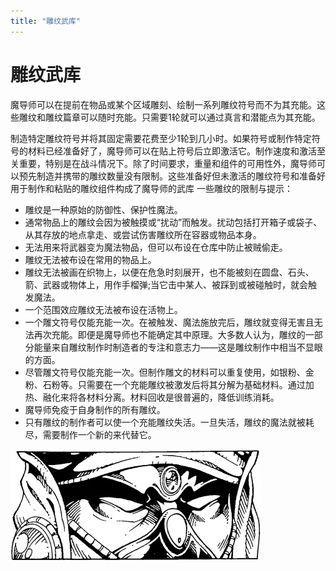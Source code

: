 ```yaml
---
title: "雕纹武库"
---
```

# 雕纹武库

魔导师可以在提前在物品或某个区域雕刻、绘制一系列雕纹符号而不为其充能。这些雕纹和雕纹篇章可以随时充能。只需要1轮就可以通过真言和潜能点为其充能。

制造特定雕纹符号并将其固定需要花费至少1轮到几小时。如果符号或制作特定符号的材料已经准备好了，魔导师可以在贴上符号后立即激活它。制作速度和激活至关重要，特别是在战斗情况下。除了时间要求，重量和组件的可用性外，魔导师可以预先制造并携带的雕纹数量没有限制。这些准备好但未激活的雕纹符号和准备好用于制作和粘贴的雕纹组件构成了魔导师的武库
一些雕纹的限制与提示：

- 雕纹是一种原始的防御性、保护性魔法。
- 通常物品上的雕纹会因为被触摸或“扰动”而触发。扰动包括打开箱子或袋子、从其存放的地点拿走、或尝试伤害雕纹所在容器或物品本身。
- 无法用来将武器变为魔法物品，但可以布设在仓库中防止被贼偷走。
- 雕纹无法被布设在常用的物品上。
- 雕纹无法被画在织物上，以便在危急时刻展开，也不能被刻在圆盘、石头、箭、武器或物体上，用作手榴弹;当它击中某人、被踩到或被碰触时，就会触发魔法。
- 一个范围效应雕纹无法被布设在活物上。
- 一个雕文符号仅能充能一次。在被触发、魔法施放完后，雕纹就变得无害且无法再次充能。即便是魔导师也不能确定其中原理。大多数人认为，雕纹的一部分能量来自雕纹制作时制造者的专注和意志力——这是雕纹制作中相当不显眼的方面。
- 尽管雕文符号仅能充能一次。但制作雕文的材料可以重复使用，如银粉、金粉、石粉等。只需要在一个充能雕纹被激发后将其分解为基础材料。通过加热、融化来将各材料分离。材料回收是很普遍的，降低训练消耗。
- 魔导师免疫于自身制作的所有雕纹。
- 只有雕纹的制作者可以使一个充能雕纹失活。一旦失活，雕纹的魔法就被耗尽，需要制作一个新的来代替它。

![image-20240708100706314](./assets/image-20240708100706314.webp)